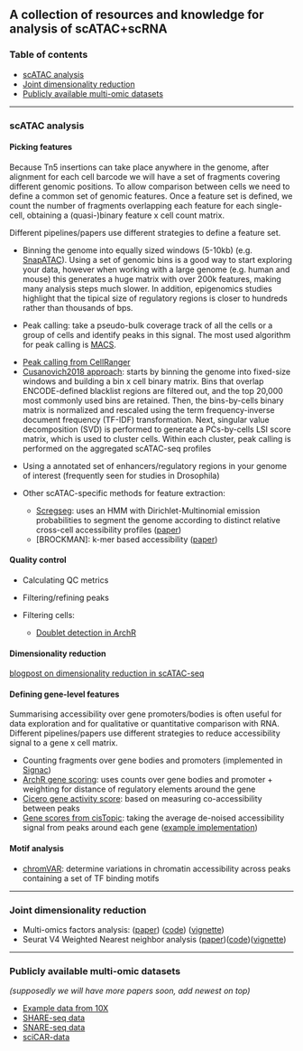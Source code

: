 A collection of resources and knowledge for analysis of scATAC+scRNA
---
### Table of contents

- [scATAC analysis](https://github.com/emdann/momicsTools#scatac-analysis)
- [Joint dimensionality reduction](https://github.com/emdann/momicsTools#joint-dimensionality-reduction)
- [Publicly available multi-omic datasets](https://github.com/emdann/momicsTools#publicly-available-multi-omic-datasets)

---
### scATAC analysis
<!-- 
#### Barcode Multiplets
This was raised as a problem in sn 10X protocols 
-->

#### Picking features
Because Tn5 insertions can take place anywhere in the genome, after alignment for each cell barcode we will have a set of fragments covering different genomic positions. To allow comparison between cells we need to define a common set of genomic features. Once a feature set is defined, we count the number of fragments overlapping each feature for each single-cell, obtaining a (quasi-)binary feature x cell count matrix.

Different pipelines/papers use different strategies to define a feature set. 

* Binning the genome into equally sized windows (5-10kb) (e.g. [SnapATAC](https://github.com/r3fang/SnapATAC/blob/master/examples/10X_PBMC_15K/README.md#add_bmat)). Using a set of genomic bins is a good way to start exploring your data, however when working with a large genome (e.g. human and mouse) this generates a huge matrix with over 200k features, making many analysis steps much slower. In addition, epigenomics studies highlight that the tipical size of regulatory regions is closer to hundreds rather than thousands of bps. 

* Peak calling: take a pseudo-bulk coverage track of all the cells or a group of cells and identify peaks in this signal. The most used algorithm for peak calling is [MACS](https://github.com/macs3-project/MACS). 
 - [Peak calling from CellRanger](https://support.10xgenomics.com/single-cell-atac/software/pipelines/latest/algorithms/overview#peaks)
 - [Cusanovich2018 approach](https://www.cell.com/cell/fulltext/S0092-8674(18)30855-9?_returnURL=https%3A%2F%2Flinkinghub.elsevier.com%2Fretrieve%2Fpii%2FS0092867418308559%3Fshowall%3Dtrue): starts by binning the genome into fixed-size windows and building a bin x cell binary matrix. Bins that overlap ENCODE-defined blacklist regions are filtered out, and the top 20,000 most commonly used bins are retained. Then, the bins-by-cells binary matrix is normalized and rescaled using the term frequency-inverse document frequency (TF-IDF) transformation. Next, singular value decomposition (SVD) is performed to generate a PCs-by-cells LSI score matrix, which is used to cluster cells. Within each cluster, peak calling is performed on the aggregated scATAC-seq profiles

* Using a annotated set of enhancers/regulatory regions in your genome of interest (frequently seen for studies in Drosophila)

* Other scATAC-specific methods for feature extraction:

    - [Scregseg](https://github.com/BIMSBbioinfo/scregseg): uses an HMM with Dirichlet-Multinomial emission probabilities to segment the genome according to distinct relative cross-cell accessibility profiles ([paper](https://www.biorxiv.org/content/10.1101/2020.06.26.173377v1))
    - [BROCKMAN]: k-mer based accessibility ([paper](https://bmcbioinformatics.biomedcentral.com/articles/10.1186/s12859-018-2255-6))


#### Quality control

* Calculating QC metrics

* Filtering/refining peaks

* Filtering cells: 
    - [Doublet detection in ArchR](https://www.archrproject.com/bookdown/how-does-doublet-identification-work-in-archr.html) 

#### Dimensionality reduction
[blogpost on dimensionality reduction in scATAC-seq](http://andrewjohnhill.com/blog/2019/05/06/dimensionality-reduction-for-scatac-data/)

#### Defining gene-level features
Summarising accessibility over gene promoters/bodies is often useful for data exploration and for qualitative or quantitative comparison with RNA. Different pipelines/papers use different strategies to reduce accessibility signal to a gene x cell matrix. 

- Counting fragments over gene bodies and promoters (implemented in [Signac](https://satijalab.org/signac/reference/GeneActivity.html))
- [ArchR gene scoring](https://www.archrproject.com/bookdown/calculating-gene-scores-in-archr.html): uses counts over gene bodies and promoter + weighting for distance of regulatory elements around the gene
- [Cicero gene activity score](https://cole-trapnell-lab.github.io/cicero-release/docs_m3/##cicero-gene-activity-scores): based on measuring co-accessibility between peaks
- [Gene scores from cisTopic](https://www.embopress.org/doi/full/10.15252/msb.20209438): taking the average de-noised accessibility signal from peaks around each gene ([example implementation](https://github.com/emdann/scATAC_prep/blob/master/N2_add_cistopic.ipynb))

#### Motif analysis 
- [chromVAR](https://github.com/GreenleafLab/chromVAR): determine variations in chromatin accessibility across peaks containing a set of TF binding motifs

---
### Joint dimensionality reduction

- Multi-omics factors analysis: ([paper](https://genomebiology.biomedcentral.com/articles/10.1186/s13059-020-02015-1)) ([code](https://github.com/bioFAM/MOFA2)) ([vignette](https://raw.githack.com/bioFAM/MOFA2_tutorials/master/R_tutorials/10x_scRNA_scATAC.html))
- Seurat V4 Weighted Nearest neighbor analysis ([paper](https://www.biorxiv.org/content/10.1101/2020.10.12.335331v1))([code](https://github.com/satijalab/seurat))([vignette](https://satijalab.org/seurat/v4.0/weighted_nearest_neighbor_analysis.html))

---
### Publicly available multi-omic datasets

_(supposedly we will have more papers soon, add newest on top)_

- [Example data from 10X](https://support.10xgenomics.com/single-cell-multiome-atac-gex/datasets)
- [SHARE-seq data](https://www.cell.com/cell/fulltext/S0092-8674(20)31253-8?rss=yes) 
- [SNARE-seq data](https://www.nature.com/articles/s41587-019-0290-0)
- [sciCAR-data](https://science.sciencemag.org/content/361/6409/1380)













